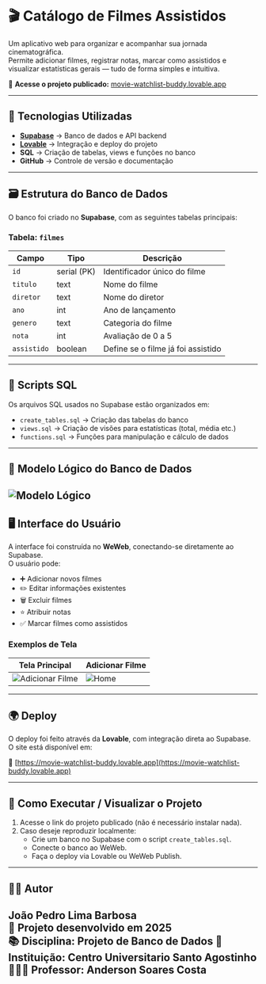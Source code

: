 # 🎬 Catálogo de Filmes Assistidos

Um aplicativo web para organizar e acompanhar sua jornada cinematográfica.  
Permite adicionar filmes, registrar notas, marcar como assistidos e visualizar estatísticas gerais — tudo de forma simples e intuitiva.

🔗 **Acesse o projeto publicado:** [movie-watchlist-buddy.lovable.app](https://movie-watchlist-buddy.lovable.app)

---

## 🚀 Tecnologias Utilizadas

- **[Supabase](https://supabase.com/)** → Banco de dados e API backend   
- **[Lovable](https://lovable.app/)** → Integração e deploy do projeto  
- **SQL** → Criação de tabelas, views e funções no banco  
- **GitHub** → Controle de versão e documentação

---

## 🗃️ Estrutura do Banco de Dados

O banco foi criado no **Supabase**, com as seguintes tabelas principais:

### Tabela: `filmes`
| Campo | Tipo | Descrição |
|-------|------|------------|
| `id` | serial (PK) | Identificador único do filme |
| `titulo` | text | Nome do filme |
| `diretor` | text | Nome do diretor |
| `ano` | int | Ano de lançamento |
| `genero` | text | Categoria do filme |
| `nota` | int | Avaliação de 0 a 5 |
| `assistido` | boolean | Define se o filme já foi assistido |

---

## 🧩 Scripts SQL

Os arquivos SQL usados no Supabase estão organizados em:

- `create_tables.sql` → Criação das tabelas do banco  
- `views.sql` → Criação de visões para estatísticas (total, média etc.)  
- `functions.sql` → Funções para manipulação e cálculo de dados

---

## 🧠 Modelo Lógico do Banco de Dados
![Modelo Lógico](https://github.com/user-attachments/assets/c6ce81a0-8c50-4b49-8670-2acf4407b879)
---

## 🖥️ Interface do Usuário

A interface foi construída no **WeWeb**, conectando-se diretamente ao Supabase.  
O usuário pode:

- ➕ Adicionar novos filmes  
- ✏️ Editar informações existentes  
- 🗑️ Excluir filmes  
- ⭐ Atribuir notas  
- ✅ Marcar filmes como assistidos  

### Exemplos de Tela

| Tela Principal | Adicionar Filme |
|----------------|----------------|
| ![Adicionar Filme](https://github.com/user-attachments/assets/c5de1190-7e73-41e4-9322-94d94136d1a6) | ![Home](https://github.com/user-attachments/assets/cf9d33c6-6ff6-481e-87b5-e04cddf63990) |


---

## 🌍 Deploy

O deploy foi feito através da **Lovable**, com integração direta ao Supabase.  
O site está disponível em:

🔗 [https://movie-watchlist-buddy.lovable.app](https://movie-watchlist-buddy.lovable.app)

---

## 🧾 Como Executar / Visualizar o Projeto

1. Acesse o link do projeto publicado (não é necessário instalar nada).
2. Caso deseje reproduzir localmente:
   - Crie um banco no Supabase com o script `create_tables.sql`.
   - Conecte o banco ao WeWeb.
   - Faça o deploy via Lovable ou WeWeb Publish.

---

## 👨‍💻 Autor

**João Pedro Lima Barbosa**  
📅 Projeto desenvolvido em 2025  
📚 Disciplina: Projeto de Banco de Dados
🏫 Instituição: Centro Universitario Santo Agostinho
👨🏻‍🏫 Professor: Anderson Soares Costa
---
